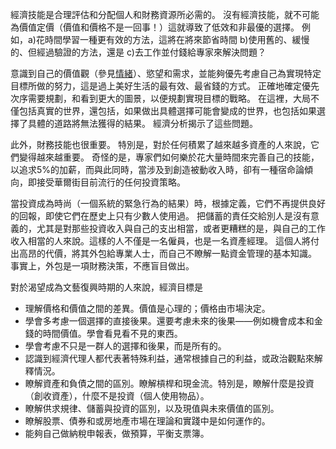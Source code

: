 經濟技能是合理評估和分配個人和財務資源所必需的。
沒有經濟技能，就不可能為價值定價（價值和價格不是一回事！）這就導致了低效和非最優的選擇。
例如，a)花時間學習一種更有效的方法，這將在將來節省時間 b)使用舊的、緩慢的、但經過驗證的方法，還是 c)去工作並付錢給專家來解決問題？ 
 
意識到自己的價值觀（參見[情緒]()）、慾望和需求，並能夠優先考慮自己為實現特定目標所做的努力，這是過上美好生活的最有效、最省錢的方式。
正確地確定優先次序需要規劃，和看到更大的圖景，以便規劃實現目標的戰略。
在這裡，大局不僅包括真實的世界，還包括，如果做出具體選擇可能會變成的世界，也包括如果選擇了具體的道路將無法獲得的結果。
經濟分析揭示了這些問題。

此外，財務技能也很重要。
特別是，對於任何積累了越來越多資產的人來說，它們變得越來越重要。
 奇怪的是，專家們如何樂於花大量時間來完善自己的技能，以追求5%的加薪，而與此同時，當涉及到創造被動收入時，卻有一種宿命論傾向，即接受華爾街目前流行的任何投資策略。
 
當投資成為時尚（一個系統的緊急行為的結果）時，根據定義，它們不再提供良好的回報，即使它們在歷史上只有少數人使用過。
把儲蓄的責任交給別人是沒有意義的，尤其是對那些投資收入與自己的支出相當，或者更糟糕的是，與自己的工作收入相當的人來說。這樣的人不僅是一名僱員，也是一名資產經理。
這個人將付出高昂的代價，將其外包給專業人士，而自己不瞭解一點資金管理的基本知識。
事實上，外包是一項財務決策，不應盲目做出。

對於渴望成為文藝復興時期的人來說，經濟目標是
- 理解價格和價值之間的差異。價值是心理的；價格由市場決定。
- 學會多考慮一個選擇的直接後果。還要考慮未來的後果——例如機會成本和金錢的時間價值。學會看見看不見的東西。
- 學會考慮不只是一群人的選擇和後果，而是所有的。
- 認識到經濟代理人都代表著特殊利益，通常根據自己的利益，或政治觀點來解釋情況。
- 瞭解資產和負債之間的區別。瞭解槓桿和現金流。特別是，瞭解什麼是投資（創收資產），什麼不是投資（個人使用物品）。
- 瞭解供求規律、儲蓄與投資的區別，以及現值與未來價值的區別。
- 瞭解股票、債券和或房地產市場在理論和實踐中是如何運作的。
- 能夠自己做納稅申報表，做預算，平衡支票簿。